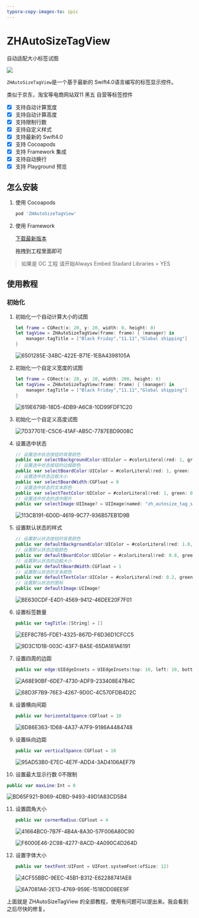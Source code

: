 ```yaml
---
typora-copy-images-to: ipic
---
```


# ZHAutoSizeTagView

自动适配大小标签试图

![](http://ipicimage-1251019290.coscd.myqcloud.com/2017-12-14-ZHAutoSizeTagView.gif)

`ZHAutoSizeTagView`是一个基于最新的 Swift4.0语言编写的标签显示控件。

类似于京东，淘宝等电商网站双11 黑五 自营等标签控件

- [x] 支持自动计算宽度
- [x] 支持自动计算高度
- [x] 支持限制行数
- [x] 支持自定义样式
- [x] 支持最新的 Swift4.0
- [x] 支持 Cocoapods
- [x] 支持 Framework 集成
- [x] 支持自动换行
- [x] 支持 Playground 预览

## 怎么安装

1. 使用 Cocoapods

   ```ruby
   pod 'ZHAutoSizeTagView'
   ```

2. 使用 Framework

   [下载最新版本](https://github.com/josercc/ZHAutoSizeTagView/releases/)

   拖拽到工程里面即可

> 如果是 OC 工程 请开始Always Embed Stadard Libraries = YES

## 使用教程

### 初始化

1. 初始化一个自动计算大小的试图

   ```swift
   let frame = CGRect(x: 20, y: 20, width: 0, height: 0)
   let tagView = ZHAutoSizeTagView(frame: frame) { (manager) in
       manager.tagTitle = ["Black Friday","11.11","Global shipping"]
   }
   ```

   ![6501285E-34BC-422E-B71E-1EBA4398105A](http://ipicimage-1251019290.coscd.myqcloud.com/2017-12-14-6501285E-34BC-422E-B71E-1EBA4398105A.png)

2. 初始化一个自定义宽度的试图

   ```swift
   let frame = CGRect(x: 20, y: 20, width: 200, height: 0)
   let tagView = ZHAutoSizeTagView(frame: frame) { (manager) in
       manager.tagTitle = ["Black Friday","11.11","Global shipping"]
   }
   ```

   ![619E679B-18D5-4DB9-A6C8-10D99FDF1C20](http://ipicimage-1251019290.coscd.myqcloud.com/2017-12-14-619E679B-18D5-4DB9-A6C8-10D99FDF1C20.png)

3. 初始化一个自定义高度试图

   ![7D37701E-C5C6-41AF-AB5C-7787EBD9008C](http://ipicimage-1251019290.coscd.myqcloud.com/2017-12-14-7D37701E-C5C6-41AF-AB5C-7787EBD9008C.png)

4. 设置选中状态

   ``` Swift
   // 设置选中状态按钮的背景颜色
   public var selectBackgroundColor:UIColor = #colorLiteral(red: 1, green: 0.9294117647, blue: 0.8705882353, alpha: 1)
   // 设置选中状态按钮的边框颜色
   public var selectBoardColor:UIColor = #colorLiteral(red: 1, green: 0.5411764706, blue: 0, alpha: 1)
   // 设置选中状态边框大小
   public var selectBoardWidth:CGFloat = 0
   // 设置选中状态的文本颜色
   public var selectTextColor:UIColor = #colorLiteral(red: 1, green: 0.5411764706, blue: 0, alpha: 1)
   // 设置选中状态的选中图片
   public var selectImage:UIImage? = UIImage(named: "zh_autosize_tag_select_icon", in: Bundle(for: ZHAutoSizeTagManager.self), compatibleWith: nil)
   ```

   ![113CB191-6D0D-4619-9C77-936B57EB1D9B](http://ipicimage-1251019290.coscd.myqcloud.com/2017-12-14-113CB191-6D0D-4619-9C77-936B57EB1D9B.png)

5. 设置默认状态的样式

   ``` Swift
   // 设置默认状态按钮的背景颜色
   public var defaultBackgroundColor:UIColor = #colorLiteral(red: 1.0, green: 1.0, blue: 1.0, alpha: 1.0)
   // 设置默认状态边框颜色
   public var defaultBoardColor:UIColor = #colorLiteral(red: 0.8, green: 0.8, blue: 0.8, alpha: 1)
   // 设置默认状态的边框大小
   public var defaultBoardWidth:CGFloat = 1
   // 设置默认状态的文本颜色
   public var defaultTextColor:UIColor = #colorLiteral(red: 0.2, green: 0.2, blue: 0.2, alpha: 1)
   // 设置默认状态的图标
   public var defaultImage:UIImage?
   ```

   ![BE630CDF-E4D1-4569-9412-46DEE20F7F01](http://ipicimage-1251019290.coscd.myqcloud.com/2017-12-14-BE630CDF-E4D1-4569-9412-46DEE20F7F01.png)

6. 设置标签数量

   ```swift
   public var tagTitle:[String] = []
   ```

   ![EEF8C785-FDE1-4325-867D-F6D36D1CFCC5](http://ipicimage-1251019290.coscd.myqcloud.com/2017-12-14-EEF8C785-FDE1-4325-867D-F6D36D1CFCC5.png)

   ![9D3C1D1B-003C-43F7-BA5E-65DA181A6191](http://ipicimage-1251019290.coscd.myqcloud.com/2017-12-14-9D3C1D1B-003C-43F7-BA5E-65DA181A6191.png)

7. 设置四周的边距

   ```Swift
   public var edge:UIEdgeInsets = UIEdgeInsets(top: 10, left: 10, bottom: 10, right: 10)
   ```

   ![A68E90BF-6DE7-4730-ADF9-233408E47B4C](http://ipicimage-1251019290.coscd.myqcloud.com/2017-12-14-A68E90BF-6DE7-4730-ADF9-233408E47B4C.png)

   ![68D3F7B9-76E3-4267-9D0C-4C570FDB4D2C](http://ipicimage-1251019290.coscd.myqcloud.com/2017-12-14-68D3F7B9-76E3-4267-9D0C-4C570FDB4D2C.png)

8. 设置横向间距

   ```swift
   public var horizontalSpance:CGFloat = 10
   ```

   ![6D86E363-1D68-4A37-A7F9-9186A4484748](http://ipicimage-1251019290.coscd.myqcloud.com/2017-12-14-6D86E363-1D68-4A37-A7F9-9186A4484748.png)

9. 设置纵向边距

   ```swift
   public var verticalSpance:CGFloat = 10
   ```

   ![95AD53B0-E7EC-4E7F-ADD4-3AD4106AEF79](http://ipicimage-1251019290.coscd.myqcloud.com/2017-12-14-95AD53B0-E7EC-4E7F-ADD4-3AD4106AEF79.png)

10. 设置最大显示行数 0不限制

   ```swift
   public var maxLine:Int = 0
   ```

   ![BD65F921-B069-4DBD-9493-49D1A83CD5B4](http://ipicimage-1251019290.coscd.myqcloud.com/2017-12-14-BD65F921-B069-4DBD-9493-49D1A83CD5B4.png)

11. 设置圆角大小

    ```swift
    public var cornerRadius:CGFloat = 4
    ```

    ![41664BC0-7B7F-4B4A-8A30-57F006A80C90](http://ipicimage-1251019290.coscd.myqcloud.com/2017-12-14-41664BC0-7B7F-4B4A-8A30-57F006A80C90.png)

    ![F6000E46-2C98-4277-8ACD-4A090C4D264D](http://ipicimage-1251019290.coscd.myqcloud.com/2017-12-14-F6000E46-2C98-4277-8ACD-4A090C4D264D.png)

12. 设置字体大小

    ```swift
    public var textFont:UIFont = UIFont.systemFont(ofSize: 12)
    ```

    ![4CF55BBC-9EEC-45B1-B312-E62288741AE8](http://ipicimage-1251019290.coscd.myqcloud.com/2017-12-14-4CF55BBC-9EEC-45B1-B312-E62288741AE8.png)

    ![6A7081A6-2E13-4769-959E-1518DD08EE9F](http://ipicimage-1251019290.coscd.myqcloud.com/2017-12-14-6A7081A6-2E13-4769-959E-1518DD08EE9F.png)

上面就是 ZHAutoSizeTagView 的全部教程，使用有问题可以提出来。我会看到之后尽快的修复。
